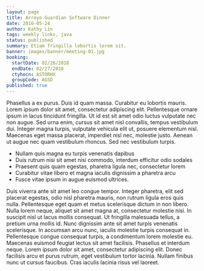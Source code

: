 ```yaml
---
layout: page
title: Arroyo Guardian Software Dinner
date: 2016-05-24
author: Kathy Lin
tags: weekly links, java
status: published
summary: Etiam fringilla lobortis lorem sit.
banner: images/banner/meeting-01.jpg
booking:
  startDate: 02/26/2018
  endDate: 02/27/2018
  ctyhocn: ASTORHX
  groupCode: AGSD
published: true
---
```

Phasellus a ex purus. Duis id quam massa. Curabitur eu lobortis mauris. Lorem ipsum dolor sit amet, consectetur adipiscing elit. Pellentesque ornare ipsum in lacus tincidunt fringilla. Ut id est sit amet odio luctus vulputate nec non augue. Sed urna enim, cursus sit amet nisl convallis, tempus vestibulum dui. Integer magna turpis, vulputate vehicula elit ut, posuere elementum nisl. Maecenas eget massa placerat, imperdiet nisl nec, molestie justo. Aenean ut augue nec quam vestibulum rhoncus. Sed nec vestibulum turpis.

* Nullam quis magna eu turpis venenatis dapibus
* Duis rutrum nisi sit amet nisi commodo, interdum efficitur odio sodales
* Praesent quis quam egestas, pharetra ligula nec, consectetur lorem
* Curabitur vitae libero et magna iaculis dignissim a pharetra arcu
* Fusce vitae ipsum in augue euismod ultrices.

Duis viverra ante sit amet leo congue tempor. Integer pharetra, elit sed placerat egestas, odio nisl pharetra mauris, non rutrum ligula eros quis nulla. Pellentesque eget quam et metus scelerisque dictum in non libero. Nulla lorem neque, aliquet sit amet magna at, consectetur molestie nisi. In suscipit nisl ut lacus mollis consequat. Ut fringilla malesuada tellus, a pretium urna mollis id. Nunc dignissim ante sit amet turpis venenatis scelerisque. In accumsan arcu nunc, iaculis molestie turpis consequat in. Pellentesque congue consequat turpis, a condimentum lorem molestie eu. Maecenas euismod feugiat lectus sit amet facilisis. Phasellus et interdum neque. Lorem ipsum dolor sit amet, consectetur adipiscing elit. Donec facilisis arcu et purus rutrum, eget vestibulum tortor lacinia. Nullam finibus nunc ut cursus faucibus. Cras iaculis lacinia risus vel laoreet.
